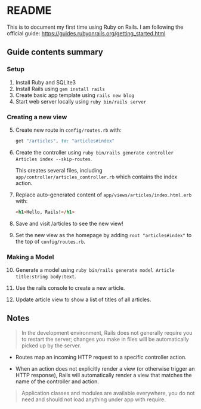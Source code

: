 # README

This is to document my first time using Ruby on Rails. I am following the official guide:
https://guides.rubyonrails.org/getting_started.html

## Guide contents summary

### Setup
1. Install Ruby and SQLite3
2. Install Rails using `gem install rails`
3. Create basic app template using `rails new blog`
4. Start web server locally using `ruby bin/rails server`

### Creating a new view
5. Create new route in `config/routes.rb` with:
    ```ruby
    get "/articles", to: "articles#index"
    ```
6. Create the controller using `ruby bin/rails generate controller Articles index --skip-routes`.

    This creates several files, including `app/controller/articles_controller.rb` which contains the index action.

7. Replace auto-generated content of `app/views/articles/index.html.erb` with:

    ```html
    <h1>Hello, Rails!</h1>
    ```
8. Save and visit /articles to see the new view!
9. Set the new view as the homepage by adding `root "articles#index"` to the top of `config/routes.rb`.

### Making a Model
10. Generate a model using `ruby bin/rails generate model Article title:string body:text`.

11. Use the rails console to create a new article.

12. Update article view to show a list of titles of all articles.

## Notes
> In the development environment, Rails does not generally require you to restart the server; changes you make in files will be automatically picked up by the server.

- Routes map an incoming HTTP request to a specific controller action.

-  When an action does not explicitly render a view (or otherwise trigger an HTTP response), Rails will automatically render a view that matches the name of the controller and action.

> Application classes and modules are available everywhere, you do not need and should not load anything under app with require.